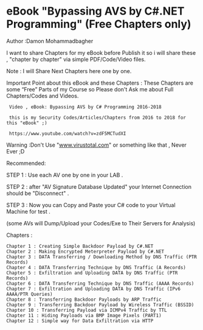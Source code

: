 #  eBook "Bypassing AVS by C#.NET Programming" (Free Chapters only)
Author :Damon Mohammadbagher

I want to share Chapters for my eBook before Publish it so i will share these , "chapter by chapter" via simple PDF/Code/Video files.

Note : I will Share Next Chapters here one by one.

Important Point about this eBook and these Chapters : These Chapters are some “Free” Parts of my Course so Please don't Ask me about Full Chapters/Codes and Videos.

     Video , eBook: Bypassing AVS by C# Programming 2016-2018

     this is my Security Codes/Articles/Chapters from 2016 to 2018 for this "eBook" ;)

     https://www.youtube.com/watch?v=zdF5MCTudXI


Warning :Don't Use "www.virustotal.com" or something like that , Never Ever ;D

Recommended:

STEP 1 : Use each AV one by one in your LAB .

STEP 2 : after "AV Signature Database Updated" your Internet Connection should be "Disconnect" .

STEP 3 : Now you can Copy and Paste your C# code to your Virtual Machine for test .

(some AVs will Dump/Upload your Codes/Exe to Their Servers for Analysis)

Chapters :

    Chapter 1 : Creating Simple Backdoor Payload by C#.NET
    Chapter 2 : Making Encrypted Meterpreter Payload by C#.NET
    Chapter 3 : DATA Transferring / Downloading Method by DNS Traffic (PTR Records)
    Chapter 4 : DATA Transferring Technique by DNS Traffic (A Records)
    Chapter 5 : Exfiltration and Uploading DATA by DNS Traffic (PTR Records)
    Chapter 6 : DATA Transferring Technique by DNS Traffic (AAAA Records)
    Chapter 7 : Exfiltration and Uploading DATA by DNS Traffic (IPv6 AAAA/PTR Queries)
    Chapter 8 : Transferring Backdoor Payloads by ARP Traffic
    Chapter 9 : Transferring Backdoor Payload by Wireless Traffic (BSSID)
    Chapter 10 : Transferring Payload via ICMPv4 Traffic by TTL
    Chapter 11 : Hiding Payloads via BMP Image Pixels (PART1)
    Chapter 12 : Simple way for Data Exfiltration via HTTP
    
